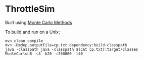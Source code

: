 # ThrottleSim

Built using [Monte Carlo Methods](http://www.allthingsdistributed.com/2017/02/monte-carlo-methods.html)

To build and run on a Unix:

    mvn clean compile
    mvn -Dmdep.outputFile=cp.txt dependency:build-classpath
    java -classpath java -classpath $(cat cp.txt):target/classes MonteCarloLB -c3 -b20 -r260000 -l40
